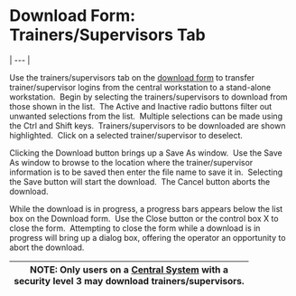 # Download Form: Trainers/Supervisors Tab 
| --- |

Use the  trainers/supervisors tab on the [download form](<7mr4.md>) to transfer trainer/supervisor 
logins from the central workstation to a stand-alone workstation.&nbsp; Begin by selecting the trainers/supervisors to download 
from those shown in the list.&nbsp; The Active and Inactive radio buttons filter 
out unwanted selections from the list.&nbsp; Multiple selections can be made 
using the Ctrl and Shift keys.&nbsp; 
Trainers/supervisors to be downloaded are shown highlighted.&nbsp; Click on a selected trainer/supervisor 
to deselect.

Clicking the Download button brings up a Save As window.&nbsp; Use the Save 
As window to browse to the location where the trainer/supervisor information is 
to be saved then enter the file name to save it in.&nbsp; Selecting the Save 
button will start the download.&nbsp; The Cancel button aborts the download.

While the download is in progress, a progress bars appears below the list box 
on the Download form.&nbsp; Use the Close button or the control box X to close 
the form.&nbsp; Attempting to close the form while a download is in progress 
will bring up a dialog box, offering the operator an opportunity to abort the 
download.

| **NOTE:** Only users on a [Central System](<7mls.md>) with a <br>security level 3 may download trainers/supervisors. |
| --- |